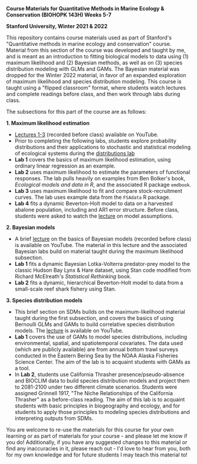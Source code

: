 **Course Materials for Quantitative Methods in Marine Ecology & Conservation (BIOHOPK 143H) Weeks 5-7**

**Stanford University, Winter 2021 & 2022**

This repository contains course materials used as part of Stanford's "Quantitative methods in marine ecology and conservation" course. Material from this section of the course was developed and taught by me, and is meant as an introduction to fitting biological models to data using (1) maximum likelihood and (2) Bayesian methods, as well as on (3) species distribution modeling with GLMs and GAMs. The Bayesian material was dropped for the Winter 2022 material, in favor of an expanded exploration of maximum likelihood and species distribution modeling. This course is taught using a "flipped classroom" format, where students watch lectures and complete readings before class, and then work through labs during class.

The subsections for this part of the course are as follows: 

**1. Maximum likelihood estimation**

- [Lectures 1-3](https://www.youtube.com/watch?v=9j3Toso-BWU&list=PLoSWDc8SaZ3yaCZSJm6dgtFeNwt0wjrAk) (recorded before class) available on YouTube.
- Prior to completing the following labs, students explore probability distributions and their applications to stochastic and statistical modeling of ecological systems during the [distributions lab](https://github.com/mcgoodman/distributions-lab)
- **Lab 1** covers the basics of maximum likelihood estimation, using ordinary linear regression as an example.
- **Lab 2** uses maximum likelihood to estimate the parameters of functional responses. The lab pulls heavily on examples from Ben Bolker's book, *Ecological models and data in R*, and the associated R package `emdbook`.
- **Lab 3** uses maximum likelihood to fit and compare stock-recruitment curves. The lab uses example data from the `FSAdata` R package.
- **Lab 4** fits a dynamic Beverton-Holt model to data on a harvested abalone population, including and AR1 error structure. Before class, students were asked to watch the [lecture](https://www.youtube.com/watch?v=G8iWbBFkrYE) on model assumptions.

**2. Bayesian models**

- A brief [lecture](https://www.youtube.com/watch?v=nA0hciDtSf0&t=2s) on the basics of Bayesian models (recorded before class) is available on YouTube. The material in this lecture and the associated Bayesian labs build on material taught during the maximum likelihood subsection.
- **Lab 1** fits a dynamic Bayesian Lotka-Volterra predator-prey model to the classic Hudson Bay Lynx & Hare dataset, using Stan code modified from Richard McElreath's *Statistical Rethinking* book.
- **Lab 2** fits a dynamic, hierarchical Beverton-Holt model to data from a small-scale reef shark fishery using Stan.

**3. Species distribution models**

- This brief section on SDMs builds on the maximum-likelihood material taught during the first subsection, and covers the basics of using Bernoulli GLMs and GAMs to build correlative species distribution models. The [lecture](https://www.youtube.com/watch?v=xmlIoDEeHDE) is available on YouTube.
- **Lab 1** covers the use of GAMs to model species distributions, including environmental, spatial, and spatiotemporal covariates. The data used (which are publicly available) are from annual bottom trawl surveys conducted in the Eastern Bering Sea by the NOAA Alaska Fisheries Science Center. The aim of the lab is to acquaint students with GAMs as a tool.
- In **Lab 2**, students use California Thrasher presence/pseudo-absence and BIOCLIM data to build species distribution models and project them to 2081-2100 under two different climate scenarios. Students were assigned Grinnell 1917, "The Niche Relationships of the California Thrasher" as a before-class reading. The aim of this lab is to acquaint students with basic principles in biogeography and ecology, and for students to apply those principles to modeling species distributions and interpreting outputs from SDMs.

You are welcome to re-use the materials for this course for your own learning or as part of materials for your course - and please let me know if you do! Additionally, if you have any suggested changes to this material or find any inaccuracies in it, please reach out - I'd love to hear from you, both for my own knowledge and for future students I may teach this material to!